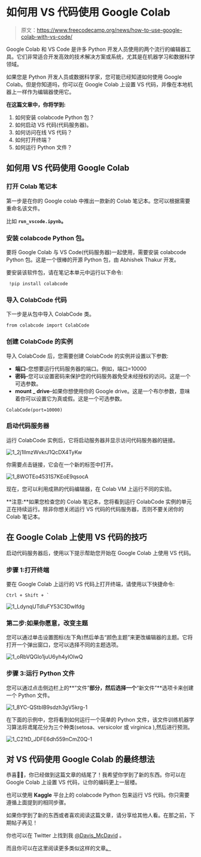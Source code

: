 # 如何用 VS 代码使用 Google Colab

> 原文：<https://www.freecodecamp.org/news/how-to-use-google-colab-with-vs-code/>

Google Colab 和 VS Code 是许多 Python 开发人员使用的两个流行的编辑器工具。它们非常适合开发高效的技术解决方案或系统，尤其是在机器学习和数据科学领域。

如果您是 Python 开发人员或数据科学家，您可能已经知道如何使用 Google Colab。但是你知道吗，你可以在 Google Colab 上设置 VS 代码，并像在本地机器上一样作为编辑器使用它。

**在这篇文章中，你将学到:**

1.  如何安装 colabcode Python 包？
2.  如何启动 VS 代码(代码服务器)。
3.  如何访问在线 VS 代码？
4.  如何打开终端？
5.  如何运行 Python 文件？

## 如何用 VS 代码使用 Google Colab

### 打开 Colab 笔记本

第一步是在你的 Google colab 中推出一款新的 Colab 笔记本。您可以根据需要重命名该文件。

比如 **`run_vscode.ipynb`。**

### 安装 colabcode Python 包。

要将 Google Colab 与 VS Code(代码服务器)一起使用，需要安装 colabcode Python 包。这是一个很棒的开源 Python 包，由 Abhishek Thakur 开发。

要安装该软件包，请在笔记本单元中运行以下命令:

```
 !pip install colabcode
```

### 导入 ColabCode 代码

下一步是从包中导入 ColabCode 类。

```
from colabcode import ColabCode
```

### 创建 ColabCode 的实例

导入 ColabCode 后，您需要创建 ColabCode 的实例并设置以下参数:

*   **端口**–您想要运行代码服务器的端口。例如，端口=10000
*   **密码**–您可以设置密码来保护您的代码服务器免受未经授权的访问。这是一个可选参数。
*   **mount _ drive**–如果你想使用你的 Google drive。这是一个布尔参数，意味着你可以设置它为真或假。这是一个可选参数。

```
ColabCode(port=10000)
```

### 启动代码服务器

运行 ColabCode 实例后，它将启动服务器并显示访问代码服务器的链接。

![1_2j1llmzWvkrJ1QcDX4TyKw](img/4961ea3d0d4cae8529c3ba7d41fd590b.png)

你需要点击链接，它会在一个新的标签中打开。

![1_8WOTEo4531S7KEoE9qsocA](img/aef9e1cfe53a7a2d4e8ece957d3e7f50.png)

现在，您可以利用成熟的代码编辑器，在 Colab VM 上运行不同的实验。

**注意:**如果您检查您的 Colab 笔记本，您将看到运行 ColabCode 实例的单元正在持续运行。除非你想关闭运行 VS 代码的代码服务器，否则不要关闭你的 Colab 笔记本。

## 在 Google Colab 上使用 VS 代码的技巧

启动代码服务器后，使用以下提示帮助您开始在 Google Colab 上使用 VS 代码。

### 步骤 1:打开终端

要在 Google Colab 上运行的 VS 代码上打开终端，请使用以下快捷命令:

```
Ctrl + Shift + `
```

![1_LdynqUTdluFY53C3DwIfdg](img/e1a9793ea48f754c0d09abdb33fb1fbb.png)

### 第二步:如果你愿意，改变主题

您可以通过单击设置图标(左下角)然后单击“颜色主题”来更改编辑器的主题。它将打开一个弹出窗口，您可以选择不同的主题选项。

![1_oRbVQGlo1juU6yh4ylOIwQ](img/8f430a0a0025d3a781054596ddb23a68.png)

### 步骤 3:运行 Python 文件

您可以通过点击侧边栏上的**“文件”**部分，然后选择一个**“新文件”**选项卡来创建一个 Python 文件。

![1_8YC-QStbIB9sdzh3gV5krg-1](img/fdac8cb2d0aa32be1d8ee2631b5c83af.png)

在下面的示例中，您将看到如何运行一个简单的 Python 文件，该文件训练机器学习算法将鸢尾花分为三个种类(setosa、versicolor 或 virginica ),然后进行预测。

![1_C21tD_JDFE6dh559nCmZ0Q-1](img/4b4eae2c6c65dbfffc88f4e47936afa5.png)

## 对 VS 代码使用 Google Colab 的最终想法

恭喜👏👏，你已经做到这篇文章的结尾了！我希望你学到了新的东西。你可以在 Google Colab 上设置 VS 代码，让你的编码更上一层楼。

也可以使用 **Kaggle** 平台上的 colabcode Python 包来运行 VS 代码。你只需要遵循上面提到的相同步骤。

如果你学到了新的东西或者喜欢阅读这篇文章，请分享给其他人看。在那之前，下期帖子再见！

你也可以在 Twitter 上找到我 [@Davis_McDavid](https://twitter.com/Davis_McDavid) 。

而且你可以在这里阅读更多类似这样的文章[。](https://hackernoon.com/u/davisdavid)